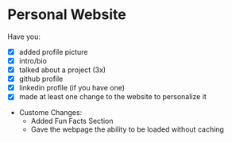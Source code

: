 # Personal Website

Have you:

- [x] added profile picture
- [x] intro/bio
- [x] talked about a project (3x)
- [x] github profile
- [x] linkedin profile (if you have one)
- [x] made at least one change to the website to personalize it

- Custome Changes: 
     - Added Fun Facts Section
     - Gave the webpage the ability to be loaded without caching